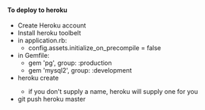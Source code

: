 #### To deploy to heroku

- Create Heroku account
- Install heroku toolbelt
- in application.rb:
  - config.assets.initialize_on_precompile = false
- in Gemfile:
  - gem 'pg', group: :production
  - gem 'mysql2', group: :development
- heroku create <name>
  - if you don't supply a name, heroku will supply one for you
- git push heroku master